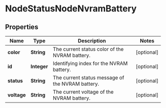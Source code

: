 
# NodeStatusNodeNvramBattery

## Properties
Name | Type | Description | Notes
------------ | ------------- | ------------- | -------------
**color** | **String** | The current status color of the NVRAM battery. |  [optional]
**id** | **Integer** | Identifying index for the NVRAM battery. |  [optional]
**status** | **String** | The current status message of the NVRAM battery. |  [optional]
**voltage** | **String** | The current voltage of the NVRAM battery. |  [optional]




